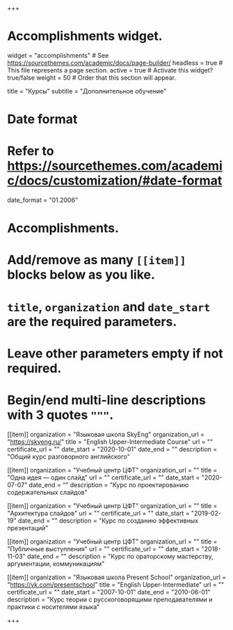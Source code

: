 +++
# Accomplishments widget.
widget = "accomplishments"  # See https://sourcethemes.com/academic/docs/page-builder/
headless = true  # This file represents a page section.
active = true  # Activate this widget? true/false
weight = 50  # Order that this section will appear.

title = "Курсы"
subtitle = "Дополнительное обучение"

# Date format
#   Refer to https://sourcethemes.com/academic/docs/customization/#date-format
date_format = "01.2006"

# Accomplishments.
#   Add/remove as many `[[item]]` blocks below as you like.
#   `title`, `organization` and `date_start` are the required parameters.
#   Leave other parameters empty if not required.
#   Begin/end multi-line descriptions with 3 quotes `"""`.

[[item]]
  organization = "Языковая школа SkyEng"
  organization_url = "https://skyeng.ru/"
  title = "English Upper-Intermediate Course"
  url = ""
  certificate_url = ""
  date_start = "2020-10-01"
  date_end = ""
  description = "Общий курс разговорного английского"

[[item]]
  organization = "Учебный центр ЦФТ"
  organization_url = ""
  title = "Одна идея &mdash; один слайд"
  url = ""
  certificate_url = ""
  date_start = "2020-07-07"
  date_end = ""
  description = "Курс по проектированию содержательных слайдов"

[[item]]
  organization = "Учебный центр ЦФТ"
  organization_url = ""
  title = "Архитектура слайдов"
  url = ""
  certificate_url = ""
  date_start = "2019-02-19"
  date_end = ""
  description = "Курс по созданию эффективных презентаций"

[[item]]
  organization = "Учебный центр ЦФТ"
  organization_url = ""
  title = "Публичные выступления"
  url = ""
  certificate_url = ""
  date_start = "2018-11-03"
  date_end = ""
  description = "Курс по ораторскому мастерству, аргументации, коммуникациям"

[[item]]
  organization = "Языковая школа Present School"
  organization_url = "https://vk.com/presentschool"
  title = "English Upper-Intermediate"
  url = ""
  certificate_url = ""
  date_start = "2007-10-01"
  date_end = "2010-06-01"
  description = "Курс теории с русскоговорящими преподавателями и практики с носителями языка"

+++
